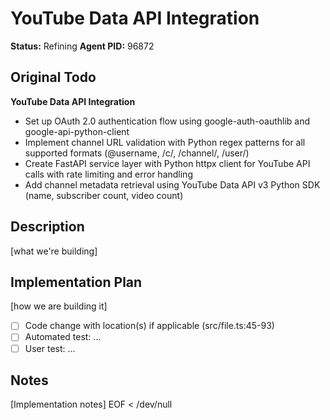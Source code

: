 # YouTube Data API Integration
**Status:** Refining
**Agent PID:** 96872

## Original Todo
**YouTube Data API Integration**
- Set up OAuth 2.0 authentication flow using google-auth-oauthlib and google-api-python-client
- Implement channel URL validation with Python regex patterns for all supported formats (@username, /c/, /channel/, /user/)
- Create FastAPI service layer with Python httpx client for YouTube API calls with rate limiting and error handling
- Add channel metadata retrieval using YouTube Data API v3 Python SDK (name, subscriber count, video count)

## Description
[what we're building]

## Implementation Plan
[how we are building it]
- [ ] Code change with location(s) if applicable (src/file.ts:45-93)
- [ ] Automated test: ...
- [ ] User test: ...

## Notes
[Implementation notes]
EOF < /dev/null
